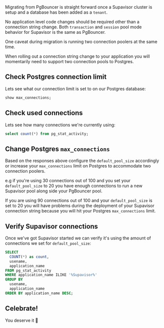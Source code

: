 Migrating from PgBouncer is straight forward once a Supavisor cluster is setup
and a database has been added as a `tenant`.

No application level code changes should be required other than a connection
string change. Both `transaction` and `session` pool mode behavior for Supavisor
is the same as PgBouncer.

One caveat during migration is running two connection poolers at the same time.

When rolling out a connection string change to your application you will
momentarily need to support two connection pools to Postgres.

## Check Postgres connection limit

Lets see what our connection limit is set to on our Postgres database:

```sql
show max_connections;
```

## Check used connections

Lets see how many connections we're currently using:

```sql
select count(*) from pg_stat_activity;
```

## Change Postgres `max_connections`

Based on the responses above configure the `default_pool_size` accordingly or
increase your `max_connections` limit on Postgres to accommodate two connection
poolers.

e.g if you're using 30 connections out of 100 and you set your
`default_pool_size` to 20 you have enough connections to run a new Supavisor
pool along side your PgBouncer pool.

If you are using 90 connections out of 100 and your `default_pool_size` is set
to 20 you will have problems during the deployment of your Supavisor connection
string because you will hit your Postgres `max_connections` limit.

## Verify Supavisor connections

Once we've got Supavisor started we can verify it's using the amount of
connections we set for `default_pool_size`:

```sql
SELECT
  COUNT(*) as count,
  usename,
  application_name
FROM pg_stat_activity
WHERE application_name ILIKE '%Supavisor%'
GROUP BY
  usename,
  application_name
ORDER BY application_name DESC;
```

## Celebrate!

You deserve it 🤙

